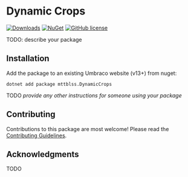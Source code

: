 # Dynamic Crops 

[![Downloads](https://img.shields.io/nuget/dt/mttblss.DynamicCrops?color=cc9900)](https://www.nuget.org/packages/mttblss.DynamicCrops/)
[![NuGet](https://img.shields.io/nuget/vpre/mttblss.DynamicCrops?color=0273B3)](https://www.nuget.org/packages/mttblss.DynamicCrops)
[![GitHub license](https://img.shields.io/github/license/mttblss/DynamicCrops?color=8AB803)](../LICENSE)

TODO: describe your package

<!--
Including screenshots is a really good idea! 

If you put images into /docs/screenshots, then you would reference them in this readme as, for example:

<img alt="..." src="https://github.com/mttblss/DynamicCrops/blob/develop/docs/screenshots/screenshot.png">
-->

## Installation

Add the package to an existing Umbraco website (v13+) from nuget:

`dotnet add package mttblss.DynamicCrops`

TODO *provide any other instructions for someone using your package*

## Contributing

Contributions to this package are most welcome! Please read the [Contributing Guidelines](CONTRIBUTING.md).

## Acknowledgments

TODO